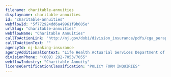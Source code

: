 ```yaml
---
filename: charitable-annuities
displayname: charitable-annuities
id: "charitable-annuities"
webflowId: "5f772924dd6a49961f9b605e"
urlSlug: "charitable-annuities"
webflowName: "Charitable Annuities"
callToActionLink: "http://nj.gov/dobi/division_insurance/pdfs/cga_perapp.pdf"
callToActionText: ""
agencyId: nj-banking-insurance
agencyAdditionalContext: "Life Health Actuarial Services Department of Banking and Insurance, Real Estate Commission"
divisionPhone: "(609) 292-7053/7055"
webflowIndustry: "Charitable Annuity"
licenseCertificationClassification: "POLICY FORM INQUIRIES"
---
```

